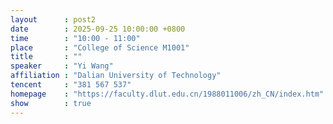 ```yaml
---
layout      : post2
date        : 2025-09-25 10:00:00 +0800
time        : "10:00 - 11:00"
place       : "College of Science M1001"
title       : ""
speaker     : "Yi Wang"
affiliation : "Dalian University of Technology"
tencent     : "381 567 537"
homepage    : "https://faculty.dlut.edu.cn/1988011006/zh_CN/index.htm"
show        : true
---
```


